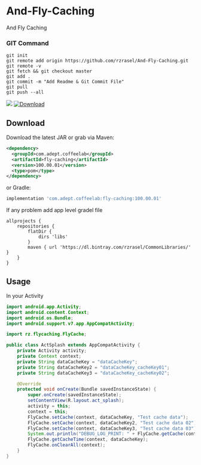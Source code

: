 # And-Fly-Caching
And Fly Caching

### GIT Command
```git_command
git init
git remote add origin https://github.com/rzrasel/And-Fly-Caching.git
git remote -v
git fetch && git checkout master
git add .
git commit -m "Add Readme & Git Commit File"
git pull
git push --all
```

<a href='https://bintray.com/rzrasel/CommonLibraries/and-fly-caching?source=watch' alt='Get automatic notifications about new "and-fly-caching" versions'><img src='https://www.bintray.com/docs/images/bintray_badge_color.png'></a>
[ ![Download](https://api.bintray.com/packages/rzrasel/CommonLibraries/and-fly-caching/images/download.svg) ](https://bintray.com/rzrasel/CommonLibraries/and-fly-caching/_latestVersion)

Download
--------

Download the latest JAR or grab via Maven:
```xml
<dependency>
  <groupId>com.adept.coffeelab</groupId>
  <artifactId>fly-caching</artifactId>
  <version>100.00.01</version>
  <type>pom</type>
</dependency>
```
or Gradle:
```groovy
implementation 'com.adept.coffeelab:fly-caching:100.00.01'
```

If any problem add app level gradel file
```if_problem
allprojects {
    repositories {
        flatDir {
            dirs 'libs'
        }
        maven { url 'https://dl.bintray.com/rzrasel/CommonLibraries/' }
    }
}
```

Usage
-----

In your Activity

```java
import android.app.Activity;
import android.content.Context;
import android.os.Bundle;
import android.support.v7.app.AppCompatActivity;

import rz.flycaching.FlyCache;

public class ActSplash extends AppCompatActivity {
    private Activity activity;
    private Context context;
    private String dataCacheKey = "dataCacheKey";
    private String dataCacheKey2 = "dataCacheKey_cacheKey01";
    private String dataCacheKey3 = "dataCacheKey_cacheKey02";

    @Override
    protected void onCreate(Bundle savedInstanceState) {
        super.onCreate(savedInstanceState);
        setContentView(R.layout.act_splash);
        activity = this;
        context = this;
        FlyCache.setCache(context, dataCacheKey, "Test cache data");
        FlyCache.setCache(context, dataCacheKey2, "Test cache data 02");
        FlyCache.setCache(context, dataCacheKey3, "Test cache data 03");
        System.out.println("DEBUG_LOG_PRINT: " + FlyCache.getCache(context, dataCacheKey));
        FlyCache.getCacheTime(context, dataCacheKey);
        FlyCache.onClearAll(context);
    }
}
```